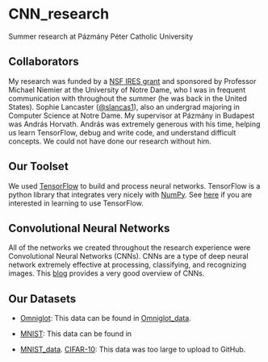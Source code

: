 # CNN_research
Summer research at Pázmány Péter Catholic University

## Collaborators
My research was funded by a 
[NSF IRES grant](https://www.nsf.gov/funding/pgm_summ.jsp?pims_id=12831) and
sponsored by Professor Michael Niemier at the University of Notre Dame, who I was in
frequent communication with throughout the summer (he was back in the United States).
Sophie Lancaster ([@slancas1](https://github.com/slancas1)), also an undergrad 
majoring in Computer Science at Notre Dame. My supervisor at Pázmány in Budapest 
was András Horvath.  András was extremely generous with his time, helping us learn 
TensorFlow, debug and write code, and understand difficult concepts.  We could not 
have done our research without him.

## Our Toolset
We used [TensorFlow](https://www.tensorflow.org) to build and process neural 
networks. TensorFlow is a python library that integrates very nicely with
[NumPy](http://www.numpy.org). See [here](https://www.tensorflow.org/get_started/)
if you are interested in learning to use TensorFlow.

## Convolutional Neural Networks
All of the networks we created throughout the research experience were Convolutional 
Neural Networks (CNNs).  CNNs are a type of deep neural network extremely effective 
at processing, classifying, and recognizing images.  This 
[blog](https://ujjwalkarn.me/2016/08/11/intuitive-explanation-convnets/) provides
a very good overview of CNNs.

## Our Datasets
* [Omniglot](https://github.com/brendenlake/omniglot): This data can be found in
[Omniglot_data](./Omniglot_data).

* [MNIST](http://yann.lecun.com/exdb/mnist/): This data can be found in

* [MNIST_data](./MNIST_data).
[CIFAR-10](https://www.cs.toronto.edu/~kriz/cifar.html): This data was too large
to upload to GitHub.
